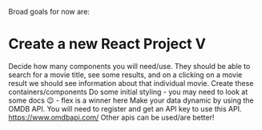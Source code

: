 Broad goals for now are:
# Create a new React Project V
Decide how many components you will need/use. They should be able to search for a movie title, see some results, and on a clicking on a movie result we should see information about that individual movie. 
Create these containers/components
Do some initial styling - you may need to look at some docs :wink: - flex is a winner here
Make your data dynamic by using the OMDB API. You will need to register and get an API key to use this API. https://www.omdbapi.com/
Other apis can be used/are better!